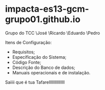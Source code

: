 # impacta-es13-gcm-grupo01.github.io
 Grupo do TCC
 \José
 \Ricardo
 \Eduardo
 \Pedro

Itens de Configuração:

- Requisitos;
- Especificação do Sistema;
- Código Fonte;
- Descrição do Banco de dados;
- Manuais operacionais e de instalação.

Saiiii que é tua Tafarelllllllllllllll
